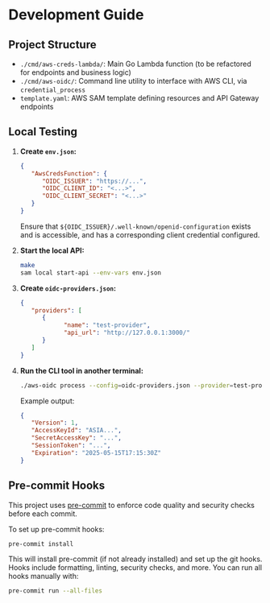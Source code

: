 # Development Guide


## Project Structure

- `./cmd/aws-creds-lambda/`: Main Go Lambda function (to be refactored for endpoints and business logic)
- `./cmd/aws-oidc/`: Command line utility to interface with AWS CLI, via `credential_process`
- `template.yaml`: AWS SAM template defining resources and API Gateway endpoints

## Local Testing

1. **Create `env.json`:**

   ```json
   {
      "AwsCredsFunction": {
         "OIDC_ISSUER": "https://...",
         "OIDC_CLIENT_ID": "<...>",
         "OIDC_CLIENT_SECRET": "<...>"
      }
   }
   ```

   Ensure that `${OIDC_ISSUER}/.well-known/openid-configuration` exists and is accessible, and has a corresponding client credential configured.

2. **Start the local API:**

   ```sh
   make
   sam local start-api --env-vars env.json
   ```

3. **Create `oidc-providers.json`:**

   ```json
   {
      "providers": [
         {
               "name": "test-provider",
               "api_url": "http://127.0.0.1:3000/"
         }
      ]
   }
   ```

4. **Run the CLI tool in another terminal:**

   ```sh
   ./aws-oidc process --config=oidc-providers.json --provider=test-provider --role=oidc-administrator-access --account=1234567890
   ```

   Example output:
   ```json
   {
      "Version": 1,
      "AccessKeyId": "ASIA...",
      "SecretAccessKey": "...",
      "SessionToken": "...",
      "Expiration": "2025-05-15T17:15:30Z"
   }
   ```

## Pre-commit Hooks

This project uses [pre-commit](https://pre-commit.com/) to enforce code quality and security checks before each commit.

To set up pre-commit hooks:

```sh
pre-commit install
```

This will install pre-commit (if not already installed) and set up the git hooks. Hooks include formatting, linting, security checks, and more. You can run all hooks manually with:

```sh
pre-commit run --all-files
```
